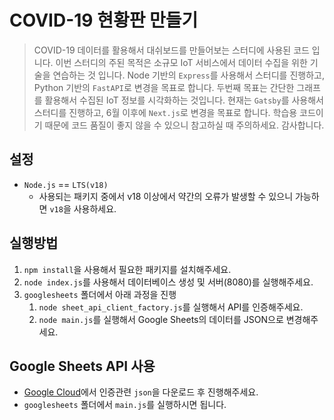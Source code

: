# COVID-19 현황판 만들기

> COVID-19 데이터를 활용해서 대쉬보드를 만들어보는 스터디에 사용된 코드 입니다. 이번 스터디의 주된 목적은 소규모 IoT 서비스에서 데이터 수집을 위한 기술을 연습하는 것 입니다. Node 기반의 `Express`를 사용해서 스터디를 진행하고, Python 기반의 `FastAPI`로 변경을 목표로 합니다. 두번째 목표는 간단한 그래프를 활용해서 수집된 IoT 정보를 시각화하는 것입니다. 현재는 `Gatsby`를 사용해서 스터디를 진행하고, 6월 이후에 `Next.js`로 변경을 목표로 합니다. 학습용 코드이기 때문에 코드 품질이 좋지 않을 수 있으니 참고하실 때 주의하세요. 감사합니다.

## 설정
- `Node.js` == `LTS(v18)` 
    - 사용되는 패키지 중에서 v18 이상에서 약간의 오류가 발생할 수 있으니 가능하면 `v18`을 사용하세요.

## 실행방법
1. `npm install`을 사용해서 필요한 패키지를 설치해주세요.
2. `node index.js`를 사용해서 데이터베이스 생성 및 서버(8080)를 실행해주세요.
3. `googlesheets` 폴더에서 아래 과정을 진행
    1. `node sheet_api_client_factory.js`를 실행해서 API를 인증해주세요.
    2. `node main.js`를 실행해서 Google Sheets의 데이터를 JSON으로 변경해주세요.

## Google Sheets API 사용
- [Google Cloud](https://console.cloud.google.com)에서 인증관련 `json`을 다운로드 후 진행해주세요.
- `googlesheets` 폴더에서 `main.js`를 실행하시면 됩니다.


